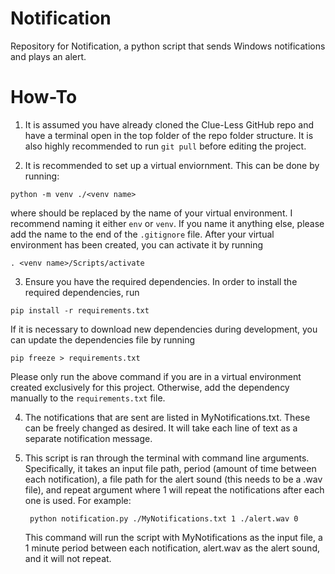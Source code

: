 # Notification
Repository for Notification, a python script that sends Windows notifications and plays an alert.

# How-To

1. It is assumed you have already cloned the Clue-Less GitHub repo and have a terminal open in the top folder of the repo folder structure.  It is also highly recommended to run `git pull` before editing the project.
  
2. It is recommended to set up a virtual enviornment. This can be done by running:
```
python -m venv ./<venv name>
```
where <venv name> should be replaced by the name of your virtual environment.  I recommend naming it either `env` or `venv`.  If you name it anything else, please add the name to the end of the `.gitignore` file.
After your virtual environment has been created, you can activate it by running
```
. <venv name>/Scripts/activate
```

3. Ensure you have the required dependencies. In order to install the required dependencies, run
```
pip install -r requirements.txt
```
If it is necessary to download new dependencies during development, you can update the dependencies file by running
```
pip freeze > requirements.txt
```
Please only run the above command if you are in a virtual environment created exclusively for this project.  Otherwise, add the dependency manually to the `requirements.txt` file.

4. The notifications that are sent are listed in MyNotifications.txt. These can be freely changed as desired. It will take each line of text as a separate notification message.

6. This script is ran through the terminal with command line arguments. Specifically, it takes an input file path, period (amount of time between each notification), a file path for the alert sound (this needs to be a .wav file), and repeat argument where 1 will repeat the notifications after each one is used. For example:
   ```
    python notification.py ./MyNotifications.txt 1 ./alert.wav 0
   ```
   This command will run the script with MyNotifications as the input file, a 1 minute period between each notification, alert.wav as the alert sound, and it will not repeat.
   
